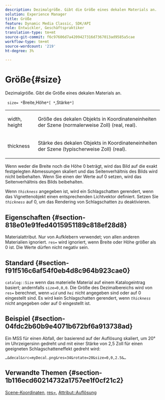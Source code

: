 ```yaml
---
description: Dezimalgröße. Gibt die Größe eines dekalen Materials an.
solution: Experience Manager
title: Größe
feature: Dynamic Media Classic, SDK/API
role: Entwickler, Geschäftspraktiker
translation-type: tm+mt
source-git-commit: f6c97606d7a4209427316d7367013ad9585a5cae
workflow-type: tm+mt
source-wordcount: '219'
ht-degree: 3%

---
```



# Größe{#size}

Dezimalgröße. Gibt die Größe eines dekalen Materials an.

` size= *`Breite,Höhe`*[ *`,Stärke`*]`

<table id="simpletable_00B1226F3B8B49D895D1269AB03D5043"> 
 <tr class="strow"> 
  <td class="stentry"> <p> <span class="varname"> width, height  </span> </p> </td> 
  <td class="stentry"> <p>Größe des dekalen Objekts in Koordinateneinheiten der Szene (normalerweise Zoll) (real, real). </p> </td> 
 </tr> 
 <tr class="strow"> 
  <td class="stentry"> <p> <span class="varname"> thickness  </span> </p> </td> 
  <td class="stentry"> <p>Stärke des dekalen Objekts in Koordinateneinheiten der Szene (typischerweise Zoll) (real). </p> </td> 
 </tr> 
</table>

Wenn weder die Breite noch die Höhe 0 beträgt, wird das Bild auf die exakt festgelegten Abmessungen skaliert und das Seitenverhältnis des Bilds wird nicht beibehalten. Wenn Sie einen der Werte auf 0 setzen, wird das Seitenverhältnis des Bilds beibehalten.

Wenn *`thickness`* angegeben ist, wird ein Schlagschatten gerendert, wenn das Vignettenobjekt einen entsprechenden Lichtvektor definiert. Setzen Sie *`thickness`* auf 0, um das Rendering von Schlagschatten zu deaktivieren.

## Eigenschaften {#section-818e01e91fed4015951189c818ef28d8}

Materialattribut. Nur von Aufklebern verwendet; von allen anderen Materialien ignoriert. `res=` wird ignoriert, wenn Breite oder Höhe größer als 0 ist. Die Werte dürfen nicht negativ sein.

## Standard {#section-f91f516c6af54f0eb4d8c964b923cae0}

`catalog::Size` wenn das materielle Material auf einem Katalogeintrag basiert; andernfalls  `size=0,0,0`. Die Größe des Dezimalbereichs wird von `res=` berechnet, wenn *`wid`* und *`hei`* nicht angegeben sind oder auf 0 eingestellt sind. Es wird kein Schlagschatten gerendert, wenn *`thickness`* nicht angegeben oder auf 0 eingestellt ist.

## Beispiel {#section-04fdc2b60b9e4071b672bf6a913738ad}

Ein MSS für einen Abfall, der basierend auf der Auflösung skaliert, um 20° im Uhrzeigersinn gedreht und mit einer Stärke von 2,5 Zoll für einen geeigneten Schlagschatteneffekt gedreht wird:

`…&decal&src=myDecal.png&res=34&rotate=20&size=0,0,2.5&…`

## Verwandte Themen {#section-1b116ecd60214732a1757ee1f0cf21c2}

[Scene-Koordinaten](../../../../../ir-api/http-protocol/image-rendering-api-ref/c-ir-http-protocol-ref/c-ir-http-protocol-syntax-and-features/c-ir-vignettes/c-ir-scene-coordinates.md#concept-528507024fa640b19a2631357febf7f1),  [res=](../../../../../ir-api/http-protocol/image-rendering-api-ref/c-ir-http-protocol-ref/c-ir-http-protocol-command-reference/r-ir-res.md#reference-0ad9de8887144c83a6db97b4994f7c04),  [Attribut::Auflösung](../../../../../ir-api/material-cat/image-rendering-api-ref/c-ir-material-catalog/c-ir-attributes-reference/r-ir-resolution.md#reference-09fe14e6bfbf4db6b7f4369fffecc806)
